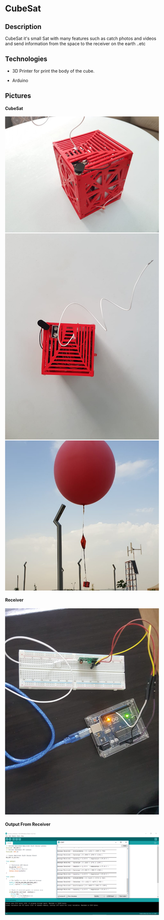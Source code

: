 # CubeSat

## Description
CubeSat it's small Sat with many features such as catch photos and videos and 
send information from the space to the receiver on the earth ..etc


## Technologies 
- 3D Printer for print the body of the cube. 
 
- Arduino 


## Pictures

#### CubeSat
<div style="text-align:center"><img src ="https://github.com/GhanimAlkilani/CanSat/blob/master/Pictures/3.jpeg" /></div>


<div style="text-align:center"><img src ="https://github.com/GhanimAlkilani/CanSat/blob/master/Pictures/4.jpeg" /></div>


<div style="text-align:center"><img src ="https://github.com/GhanimAlkilani/CanSat/blob/master/Pictures/9.jpeg" /></div>


#### Receiver 
<div style="text-align:center"><img src ="https://github.com/GhanimAlkilani/CanSat/blob/master/Pictures/Reciver.jpeg" /></div>


#### Output From Receiver
<div style="text-align:center"><img src ="https://github.com/GhanimAlkilani/CanSat/blob/master/Pictures/Output%20From%20Receiver.png" /></div>
